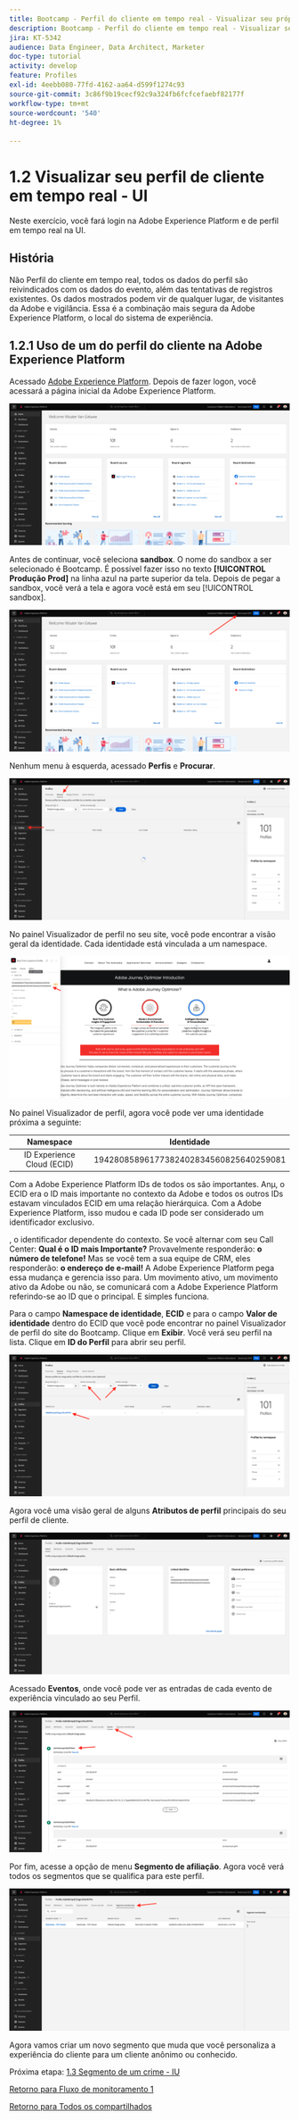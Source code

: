 ```yaml
---
title: Bootcamp - Perfil do cliente em tempo real - Visualizar seu próprio Perfil do cliente em tempo real - Interface do usuário - Brasil
description: Bootcamp - Perfil do cliente em tempo real - Visualizar seu próprio Perfil do cliente em tempo real - Interface do usuário - Brasil
jira: KT-5342
audience: Data Engineer, Data Architect, Marketer
doc-type: tutorial
activity: develop
feature: Profiles
exl-id: 4eebb080-77fd-4162-aa64-d599f1274c93
source-git-commit: 3c86f9b19cecf92c9a324fb6fcfcefaebf82177f
workflow-type: tm+mt
source-wordcount: '540'
ht-degree: 1%

---
```


# 1.2 Visualizar seu perfil de cliente em tempo real - UI

Neste exercício, você fará login na Adobe Experience Platform e de perfil em tempo real na UI.

## História

Não Perfil do cliente em tempo real, todos os dados do perfil são reivindicados com os dados do evento, além das tentativas de registros existentes. Os dados mostrados podem vir de qualquer lugar, de visitantes da Adobe e vigilância. Essa é a combinação mais segura da Adobe Experience Platform, o local do sistema de experiência.

## 1.2.1 Uso de um do perfil do cliente na Adobe Experience Platform

Acessado [Adobe Experience Platform](https://experience.adobe.com/platform). Depois de fazer logon, você acessará a página inicial da Adobe Experience Platform.

![Assimilação de dados](./images/home.png)

Antes de continuar, você seleciona **sandbox**. O nome do sandbox a ser selecionado é Bootcamp. É possível fazer isso no texto **[!UICONTROL Produção Prod]** na linha azul na parte superior da tela. Depois de pegar a sandbox, você verá a tela e agora você está em seu [!UICONTROL sandbox].

![Assimilação de dados](./images/sb1.png)

Nenhum menu à esquerda, acessado **Perfis** e **Procurar**.

![Perfil do cliente](./images/homemenu.png)

No painel Visualizador de perfil no seu site, você pode encontrar a visão geral da identidade. Cada identidade está vinculada a um namespace.

![Perfil do cliente](./images/identities.png)

No painel Visualizador de perfil, agora você pode ver uma identidade próxima a seguinte:

| Namespace | Identidade |
|:-------------:| :---------------:|
| ID Experience Cloud (ECID) | 19428085896177382402834560825640259081 |

Com a Adobe Experience Platform IDs de todos os são importantes. Anµ, o ECID era o ID mais importante no contexto da Adobe e todos os outros IDs estavam vinculados ECID em uma relação hierárquica. Com a Adobe Experience Platform, isso mudou e cada ID pode ser considerado um identificador exclusivo.

, o identificador dependente do contexto. Se você alternar com seu Call Center: **Qual é o ID mais Importante?** Provavelmente responderão: **o número de telefone!** Mas se você tem a sua equipe de CRM, eles responderão: **o endereço de e-mail!** A Adobe Experience Platform pega essa mudança e gerencia isso para. Um movimento ativo, um movimento ativo da Adobe ou não, se comunicará com a Adobe Experience Platform referindo-se ao ID que o principal. E simples funciona.

Para o campo **Namespace de identidade**, **ECID** e para o campo **Valor de identidade** dentro do ECID que você pode encontrar no painel Visualizador de perfil do site do Bootcamp. Clique em **Exibir**. Você verá seu perfil na lista. Clique em **ID do Perfil** para abrir seu perfil.

![Perfil do cliente](./images/popupecid.png)

Agora você uma visão geral de alguns **Atributos de perfil** principais do seu perfil de cliente.

![Perfil do cliente](./images/profile.png)

Acessado **Eventos**, onde você pode ver as entradas de cada evento de experiência vinculado ao seu Perfil.

![Perfil do cliente](./images/profileee.png)

Por fim, acesse a opção de menu **Segmento de afiliação**. Agora você verá todos os segmentos que se qualifica para este perfil.

![Perfil do cliente](./images/profileseg.png)

Agora vamos criar um novo segmento que muda que você personaliza a experiência do cliente para um cliente anônimo ou conhecido.

Próxima etapa: [1.3 Segmento de um crime - IU](./ex3.md)

[Retorno para Fluxo de monitoramento 1](./uc1.md)

[Retorno para Todos os compartilhados](../../overview.md)
